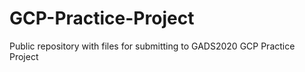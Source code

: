 # GCP-Practice-Project
Public repository with files for submitting to GADS2020 GCP Practice Project
